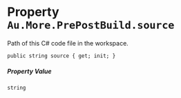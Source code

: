 # Property `Au.More.PrePostBuild.source`

Path of this C# code file in the workspace.

```
public string source { get; init; }
```

##### Property Value

`string`